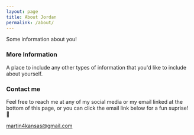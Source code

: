 ```yaml
---
layout: page
title: About Jordan
permalink: /about/
---
```


Some information about you!

### More Information

A place to include any other types of information that you'd like to include about yourself.

### Contact me

Feel free to reach me at any of my social media or my email linked at the bottom of this page, or you can click the email link below for a fun suprise! 🤪

[martin4kansas@gmail.com](mailto:martin4kansas@gmail.com?subject=Helping%20the%20Nigerian%20Prince&body=Hi%20Jordan,%0d%0dI%20would%20like%20to%20help%20the%20Nigerian%20Prince%20you%20were%20talking%20about.%20%20Here%20is%20my%20routing%20and%20account%20number%20for%20upfront%20$2000%20payment:%20{{YourInformationHere}}.%0d%0dSincerely,%0d{{YourNameHere}})
